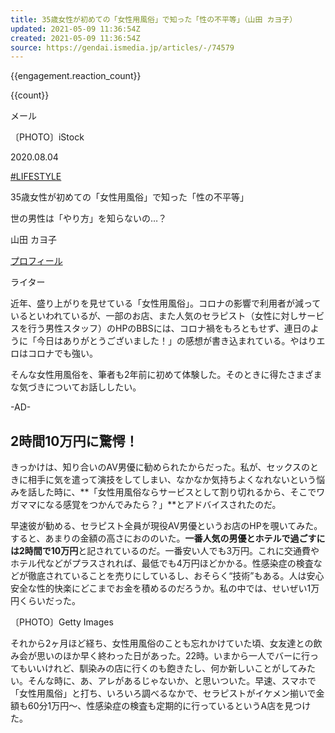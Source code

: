 ```yaml
---
title: 35歳女性が初めての「女性用風俗」で知った「性の不平等」（山田 カヨ子）
updated: 2021-05-09 11:36:54Z
created: 2021-05-09 11:36:54Z
source: https://gendai.ismedia.jp/articles/-/74579
---
```


{{engagement.reaction_count}}

{{count}}

 メール

〔PHOTO〕iStock

2020.08.04

 [#LIFESTYLE](https://gendai.ismedia.jp/list/tag/LIFESTYLE)

35歳女性が初めての「女性用風俗」で知った「性の不平等」

世の男性は「やり方」を知らないの…？

山田 カヨ子

 [プロフィール](https://gendai.ismedia.jp/list/author/kayokoyamada)

ライター

近年、盛り上がりを見せている「女性用風俗」。コロナの影響で利用者が減っているといわれているが、一部のお店、また人気のセラピスト（女性に対しサービスを行う男性スタッフ）のHPのBBSには、コロナ禍をもろともせず、連日のように「今日はありがとうございました！」の感想が書き込まれている。やはりエロはコロナでも強い。

そんな女性用風俗を、筆者も2年前に初めて体験した。そのときに得たさまざまな気づきについてお話ししたい。

-AD-

## 2時間10万円に驚愕！

きっかけは、知り合いのAV男優に勧められたからだった。私が、セックスのときに相手に気を遣って演技をしてしまい、なかなか気持ちよくなれないという悩みを話した時に、**「女性用風俗ならサービスとして割り切れるから、そこでワガママになる感覚をつかんでみたら？」**とアドバイスされたのだ。

早速彼が勧める、セラピスト全員が現役AV男優というお店のHPを覗いてみた。すると、あまりの金額の高さにおののいた。**一番人気の男優とホテルで過ごすには2時間で10万円**と記されているのだ。一番安い人でも3万円。これに交通費やホテル代などがプラスされれば、最低でも4万円ほどかかる。性感染症の検査などが徹底されていることを売りにしているし、おそらく“技術”もある。人は安心安全な性的快楽にどこまでお金を積めるのだろうか。私の中では、せいぜい1万円くらいだった。

〔PHOTO〕Getty Images

それから2ヶ月ほど経ち、女性用風俗のことも忘れかけていた頃、女友達との飲み会が思いのほか早く終わった日があった。22時。いまから一人でバーに行ってもいいけれど、馴染みの店に行くのも飽きたし、何か新しいことがしてみたい。そんな時に、あ、アレがあるじゃないか、と思いついた。早速、スマホで「女性用風俗」と打ち、いろいろ調べるなかで、セラピストがイケメン揃いで金額も60分1万円〜、性感染症の検査も定期的に行っているというA店を見つけた。